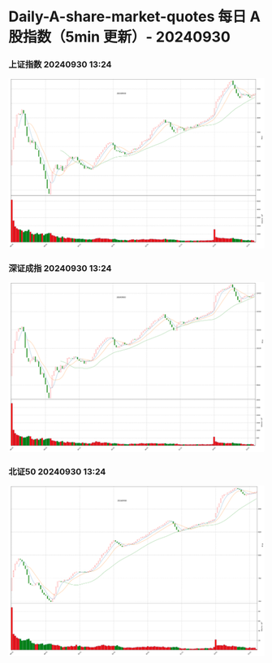 
# Daily-A-share-market-quotes 每日 A 股指数（5min 更新）- 20240930

### 上证指数 20240930 13:24
![](./fig/2024/9/20240930-sh000001.png)

### 深证成指 20240930 13:24
![](./fig/2024/9/20240930-sz399001.png)

### 北证50 20240930 13:24
![](./fig/2024/9/20240930-bj899050.png)
